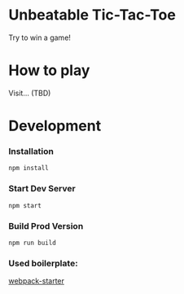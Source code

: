 # Unbeatable Tic-Tac-Toe

Try to win a game!

# How to play

Visit... (TBD)

# Development

### Installation

```
npm install
```

### Start Dev Server

```
npm start
```

### Build Prod Version

```
npm run build
```

### Used boilerplate:

[webpack-starter](https://github.com/wbkd/webpack-starter)
